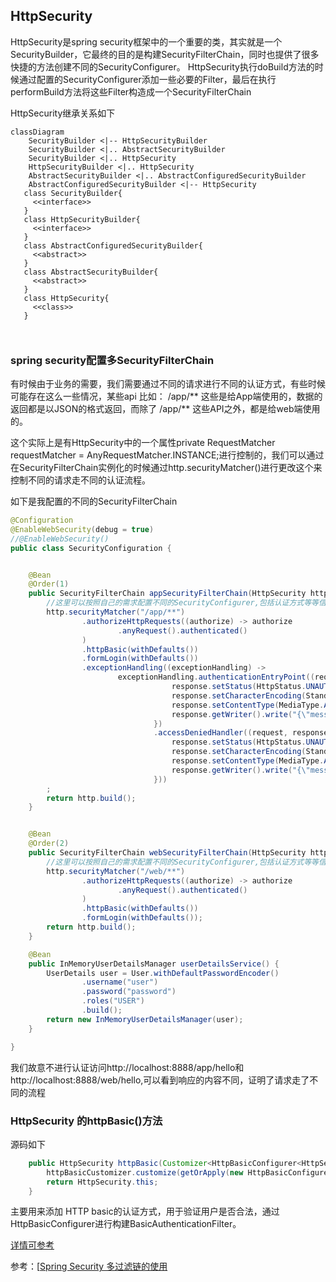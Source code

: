 ## HttpSecurity

HttpSecurity是spring security框架中的一个重要的类，其实就是一个SecurityBuilder，它最终的目的是构建SecurityFilterChain，同时也提供了很多快捷的方法创建不同的SecurityConfigurer。
HttpSecurity执行doBuild方法的时候通过配置的SecurityConfigurer添加一些必要的Filter，最后在执行performBuild方法将这些Filter构造成一个SecurityFilterChain

HttpSecurity继承关系如下

```mermaid
classDiagram
	SecurityBuilder <|-- HttpSecurityBuilder
 	SecurityBuilder <|.. AbstractSecurityBuilder
 	SecurityBuilder <|.. HttpSecurity
 	HttpSecurityBuilder <|.. HttpSecurity
 	AbstractSecurityBuilder <|.. AbstractConfiguredSecurityBuilder
    AbstractConfiguredSecurityBuilder <|-- HttpSecurity
   class SecurityBuilder{
     <<interface>>
   }
   class HttpSecurityBuilder{
     <<interface>>
   }
   class AbstractConfiguredSecurityBuilder{
     <<abstract>>
   }
   class AbstractSecurityBuilder{
     <<abstract>>
   }
   class HttpSecurity{
     <<class>>
   }

    
```

### spring security配置多SecurityFilterChain

有时候由于业务的需要，我们需要通过不同的请求进行不同的认证方式，有些时候可能存在这么一些情况，某些api 比如： /app/** 这些是给App端使用的，数据的返回都是以JSON的格式返回，而除了 /app/** 这些API之外，都是给web端使用的。

这个实际上是有HttpSecurity中的一个属性private RequestMatcher requestMatcher = AnyRequestMatcher.INSTANCE;进行控制的，我们可以通过在SecurityFilterChain实例化的时候通过http.securityMatcher()进行更改这个来控制不同的请求走不同的认证流程。

如下是我配置的不同的SecurityFilterChain

```java
@Configuration
@EnableWebSecurity(debug = true)
//@EnableWebSecurity()
public class SecurityConfiguration {


    @Bean
    @Order(1)
    public SecurityFilterChain appSecurityFilterChain(HttpSecurity http) throws Exception {
        //这里可以按照自己的需求配置不同的SecurityConfigurer,包括认证方式等等信息
        http.securityMatcher("/app/**")
                .authorizeHttpRequests((authorize) -> authorize
                        .anyRequest().authenticated()
                )
                .httpBasic(withDefaults())
                .formLogin(withDefaults())
                .exceptionHandling((exceptionHandling) ->
                        exceptionHandling.authenticationEntryPoint((request, response, authException) -> {
                                    response.setStatus(HttpStatus.UNAUTHORIZED.value());
                                    response.setCharacterEncoding(StandardCharsets.UTF_8.name());
                                    response.setContentType(MediaType.APPLICATION_JSON.toString());
                                    response.getWriter().write("{\"message:\":\"您无权访问01\"}");
                                })
                                .accessDeniedHandler((request, response, accessDeniedException) -> {
                                    response.setStatus(HttpStatus.UNAUTHORIZED.value());
                                    response.setCharacterEncoding(StandardCharsets.UTF_8.name());
                                    response.setContentType(MediaType.APPLICATION_JSON.toString());
                                    response.getWriter().write("{\"message:\":\"您无权访问02\"}");
                                }))
        ;
        return http.build();
    }


    @Bean
    @Order(2)
    public SecurityFilterChain webSecurityFilterChain(HttpSecurity http) throws Exception {
        //这里可以按照自己的需求配置不同的SecurityConfigurer,包括认证方式等等信息
        http.securityMatcher("/web/**")
                .authorizeHttpRequests((authorize) -> authorize
                        .anyRequest().authenticated()
                )
                .httpBasic(withDefaults())
                .formLogin(withDefaults());
        return http.build();
    }

    @Bean
    public InMemoryUserDetailsManager userDetailsService() {
        UserDetails user = User.withDefaultPasswordEncoder()
                .username("user")
                .password("password")
                .roles("USER")
                .build();
        return new InMemoryUserDetailsManager(user);
    }

}

```

我们故意不进行认证访问http://localhost:8888/app/hello和http://localhost:8888/web/hello,可以看到响应的内容不同，证明了请求走了不同的流程

### HttpSecurity 的httpBasic()方法

源码如下

```java
	public HttpSecurity httpBasic(Customizer<HttpBasicConfigurer<HttpSecurity>> httpBasicCustomizer) throws Exception {
		httpBasicCustomizer.customize(getOrApply(new HttpBasicConfigurer<>()));
		return HttpSecurity.this;
	}
```

主要用来添加 HTTP basic的认证方式，用于验证用户是否合法，通过HttpBasicConfigurer进行构建BasicAuthenticationFilter。

[详情可参考](../authentication/www/BasicAuthenticationFilter.md)

参考：[[Spring Security 多过滤链的使用](https://segmentfault.com/a/1190000040346944)